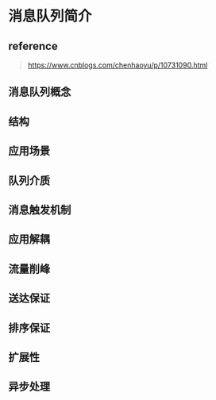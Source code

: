# 消息队列简介

## reference

> https://www.cnblogs.com/chenhaoyu/p/10731090.html

## 消息队列概念

## 结构

## 应用场景

## 队列介质

## 消息触发机制

## 应用解耦

## 流量削峰

## 送达保证

## 排序保证

## 扩展性

## 异步处理

## 